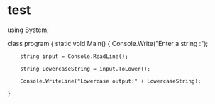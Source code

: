# test
using System;

class program
{
    static void Main()
    {
        Console.Write("Enter a string :");
        
        string input = Console.ReadLine();

        string LowercaseString = input.ToLower();
        
        Console.WriteLine("Lowercase output:" + LowercaseString);

    }